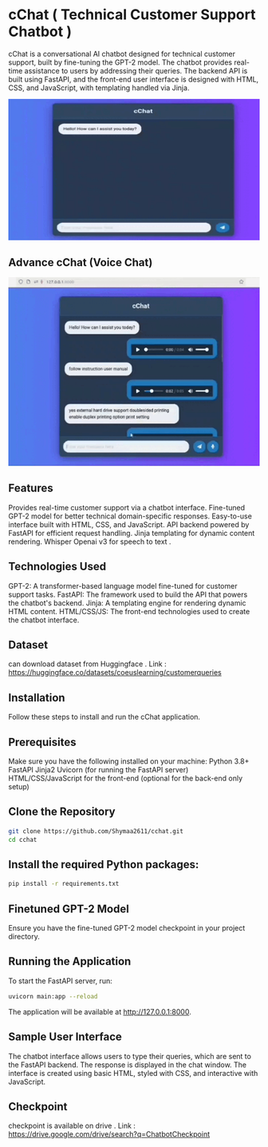 # cChat ( Technical Customer Support Chatbot )
cChat is a conversational AI chatbot designed for technical customer support, built by fine-tuning the GPT-2 model. The chatbot provides real-time assistance to users by addressing their queries. The backend API is built using FastAPI, and the front-end user interface is designed with HTML, CSS, and JavaScript, with templating handled via Jinja.


![Demo](media/demo.gif)


## Advance cChat (Voice Chat)

![Demo](media/advancedemo.gif)

## Features
Provides real-time customer support via a chatbot interface.
Fine-tuned GPT-2 model for better technical domain-specific responses.
Easy-to-use interface built with HTML, CSS, and JavaScript.
API backend powered by FastAPI for efficient request handling.
Jinja templating for dynamic content rendering.
Whisper Openai v3 for speech to text .

## Technologies Used
GPT-2: A transformer-based language model fine-tuned for customer support tasks.
FastAPI: The framework used to build the API that powers the chatbot's backend.
Jinja: A templating engine for rendering dynamic HTML content.
HTML/CSS/JS: The front-end technologies used to create the chatbot interface.

## Dataset
can download dataset from Huggingface .
Link : https://huggingface.co/datasets/coeuslearning/customerqueries

## Installation
Follow these steps to install and run the cChat application.

## Prerequisites
Make sure you have the following installed on your machine:
Python 3.8+
FastAPI
Jinja2
Uvicorn (for running the FastAPI server)
HTML/CSS/JavaScript for the front-end (optional for the back-end only setup)

## Clone the Repository
```bash
git clone https://github.com/Shymaa2611/cchat.git
cd cchat

```
## Install the required Python packages:

```bash
pip install -r requirements.txt

```

## Finetuned GPT-2 Model
Ensure you have the fine-tuned GPT-2 model checkpoint in your project directory.


## Running the Application

To start the FastAPI server, run:
```bash
uvicorn main:app --reload

```
The application will be available at http://127.0.0.1:8000.

## Sample User Interface
The chatbot interface allows users to type their queries, which are sent to the FastAPI backend. The response is displayed in the chat window. The interface is created using basic HTML, styled with CSS, and interactive with JavaScript.


## Checkpoint
checkpoint is available on drive .
Link : https://drive.google.com/drive/search?q=ChatbotCheckpoint
